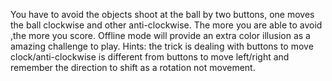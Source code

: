 You have to avoid the objects shoot at the ball by two buttons, one moves the ball clockwise and other anti-clockwise.
The more you are able to avoid ,the more you score.
Offline mode will provide an extra color illusion as a amazing challenge to play.
Hints: the trick is dealing with buttons to move clock/anti-clockwise is different from buttons to move left/right and remember the direction to shift as a rotation not movement.
